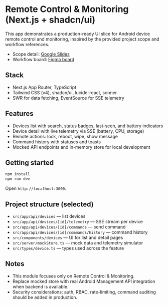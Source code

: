 # Remote Control & Monitoring (Next.js + shadcn/ui)

This app demonstrates a production-ready UI slice for Android device remote control and monitoring, inspired by the provided project scope and workflow references.

- Scope detail: [Google Slides](https://docs.google.com/presentation/d/1DwJ-HkFIAUIVsSAf5gqvEUscXYeBRfdv/edit?slide=id.p1#slide=id.p1)
- Workflow board: [Figma board](https://www.figma.com/board/TUeEYNuLlbZmRA9GN8i2oP/Copy-ADMS-Workflow?node-id=0-1&p=f&t=cxldnAf632QOxPO9-0)

## Stack
- Next.js App Router, TypeScript
- Tailwind CSS (v4), shadcn/ui, lucide-react, sonner
- SWR for data fetching, EventSource for SSE telemetry

## Features
- Devices list with search, status badges, last-seen, and battery indicators
- Device detail with live telemetry via SSE (battery, CPU, storage)
- Remote actions: lock, reboot, wipe, show message
- Command history with statuses and toasts
- Mocked API endpoints and in-memory store for local development

## Getting started
```bash
npm install
npm run dev
```
Open `http://localhost:3000`.

## Project structure (selected)
- `src/app/api/devices` — list devices
- `src/app/api/devices/[id]/telemetry` — SSE stream per device
- `src/app/api/devices/[id]/commands` — send command
- `src/app/api/devices/[id]/commands/history` — command history
- `src/components/devices` — UI for list and detail pages
- `src/server/mockStore.ts` — mock data and telemetry simulator
- `src/types/device.ts` — types used across the feature

## Notes
- This module focuses only on Remote Control & Monitoring.
- Replace mocked store with real Android Management API integration when backend is available.
- Security considerations: auth, RBAC, rate-limiting, command auditing should be added in production.

